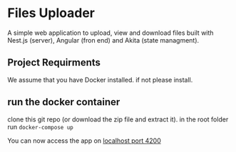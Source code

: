 # Files Uploader

A simple web application to upload, view and download files built with Nest.js (server), Angular (fron end) and Akita (state managment).

## Project Requirments

We assume that you have Docker installed. if not please install.

## run the docker container

clone this git repo (or download the zip file and extract it).
in the root folder run `docker-compose up`


 You can now access the app on [localhost port 4200](http://localhost:4200)




